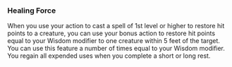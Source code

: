 ### Healing Force
When you use your action to cast a spell of 1st level or higher to restore hit points to a creature, you can use your bonus action to restore hit points equal to your Wisdom modifier to one creature within 5 feet of the target. You can use this feature a number of times equal to your Wisdom modifier. You regain all expended uses when you complete a short or long rest.